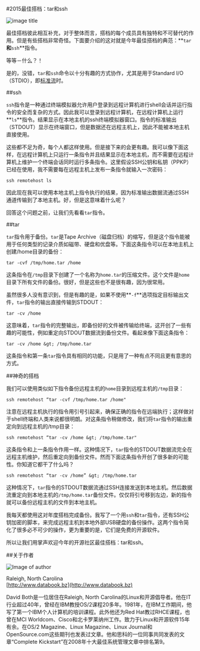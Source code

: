 #2015最佳搭档：tar和ssh

![image title](https://opensource.com/sites/default/files/styles/image-full-size/public/images/life/osdc-lead-yearbook-best-couple.png?itok=P-QA2E4r)

最佳搭档彼此相互补充，对于整体而言，搭档的每个成员具有独特和不可替代的作用。但是有些搭档非常奇怪。下面要介绍的这对就是今年最佳搭档的典范：**`tar`**和**`ssh`**指令。

等等－什么？！

是的，没错，`tar`和`ssh`命令以十分有趣的方式协作，尤其是用于Standard I/O（STDIO），即[标准流](https://en.wikipedia.org/wiki/Standard_streams)时。

##ssh

`ssh`指令是一种通过终端模拟器允许用户登录到远程计算机进行shell会话并运行指令的安全而复杂的方式。因此我可以登录到远程计算机，在远程计算机上运行**`ls`**指令。结果显示在本地主机的ssh终端模拟器窗口。指令的标准输出（STDOUT）显示在终端窗口，但是数据还在远程主机上，因此不能被本地主机直接使用。

这些都不足为奇，每个人都这样使用。但是接下来的会更有趣。我可以像下面这样，在远程计算机上只运行一条指令并且结果显示在本地主机，而不需要在远程计算机上维护一个终端会话同时运行多条指令。这里假设SSH公钥和私钥（PPKP）已经在使用，我不需要每在远程主机上发布一条指令就输入一次密码：

`ssh remotehost ls`

因此现在我可以使用本地主机上指令执行的结果，因为标准输出数据流通过SSH通道传输到了本地主机。好，但是这意味着什么呢？

回答这个问题之前，让我们先看看`tar`指令。

##tar

`tar`指令用于备份。`tar`是Tape Archive（磁盘归档）的缩写，但是这个指令能被用于任何类型的记录介质如磁带、硬盘和优盘等。下面这条指令可以在本地主机上创建/home目录的备份：

`tar -cvf /tmp/home.tar /home`

这条指令在`/tmp`目录下创建了一个名称为`home.tar`的压缩文件。这个文件是`home`目录下所有文件的备份。很好，但是这些也不是很有趣，因为很常用。

虽然很多人没有意识到，但是有趣的是，如果不使用**`-f`**选项指定目标输出文件，`tar`指令的输出直接传输到STDOUT：

`tar -cv /home`

这意味着，`tar`指令的完整输出，即备份好的文件被传输给终端，这开创了一些有趣的可能性，例如重定向STDOUT数据流到备份文件。看起来像下面这条指令：

`tar -cv /home &gt; /tmp/home.tar`

这条指令和第一条`tar`指令具有相同的功能，只是用了一种有点不同且更有意思的方式。

##神奇的搭档

我们可以使用类似如下指令备份远程主机的`home`目录到远程主机的`/tmp`目录：

`ssh remotehost “tar -cvf /tmp/home.tar /home"`

注意在远程主机执行的指令用引号引起来，确保正确的指令在远端执行；这样做对于shell终端和人类来说都很明朗。对这条指令稍做修改，我们将`tar`指令的输出重定向到远程主机的/tmp目录：

`ssh remotehost “tar -cv /home &gt; /tmp/home.tar"`

这条指令和上一条指令作用一样。这种情况下，`tar`指令的STDOUT数据流完全在远程主机维护，然后重定向到备份文件。然而下面这条指令开创了很多新的可能性。你知道它都干了什么吗？

`ssh remotehost “tar -cv /home” &gt; /tmp/home.tar`

这种情况下，`tar`指令的STDOUT数据流通过SSH连接发送到本地主机。然后数据流重定向到本地主机的`/tmp/home.tar`备份文件。仅仅将引号移到左边，新的指令就可以备份远程主机的文件到本地主机。

我每天都使用这对年度搭档完成备份。我写了一个用`ssh`和`tar`指令，还有SSH公钥加密的脚本，来完成远程主机到本地外部USB硬盘的备份操作。这两个指令简化了很多必不可少的操作，更为重要的是，它们是免费的开源软件。

所以让我们用掌声欢迎今年的开源社区最佳搭档：tar和ssh。

##关于作者

![Image of author](https://opensource.com/sites/default/files/styles/profile_pictures/public/david-crop.jpg?itok=oePpOpyV)

Raleigh, North Carolina    
[http://www.databook.bz](http://www.databook.bz)

David Both是一位居住在Raleigh, North Carolina的Linux和开源倡导者。他在IT行业超过40年，曾经在IBM教授OS/2课程20多年。1981年，在IBM工作期间，他写了第一个IBM个人计算机的培训课程。此外他还为Red Hat教过RHCE课程，也曾在MCI Worldcom、Cisco和北卡罗莱纳州工作。致力于Linux和开源软件15年有余。在OS/2 Magazine、Linux Magazine、Linux Journal和OpenSource.com这些期刊也发表过文章。他和思科的一位同事共同发表的文章“Complete Kickstart”在2008年十大最佳系统管理文章中排名第9。